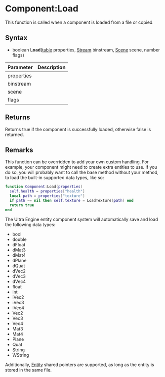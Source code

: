 # Component:Load

This function is called when a component is loaded from a file or copied.

## Syntax

- boolean **Load**([table](https://www.lua.org/manual/5.4/manual.html#6.6) properties, [Stream](Stream.md) binstream, [Scene](Scene.md) scene, number flags)

| Parameter | Description |
|---|---|
| properties | |
| binstream | |
| scene | |
| flags | |

## Returns

Returns true if the component is successfully loaded, otherwise false is returned.

## Remarks

This function can be overridden to add your own custom handling. For example, your component might need to create extra entities to use. If you do so, you will probably want to call the base method without your method, to load the built-in supported data types, like so:

```lua
function Component:Load(properties)
  self.health = properties["health"]
  local path = properties["texture"]
  if path ~= nil then self.texture = LoadTexture(path) end
  return true
end
```

The Ultra Engine entity component system will automatically save and load the following data types:
- bool
- double
- dFloat
- dMat3
- dMat4
- dPlane
- dQuat
- dVec2
- dVec3
- dVec4
- float
- int
- iVec2
- iVec3
- iVec4
- Vec2
- Vec3
- Vec4
- Mat3
- Mat4
- Plane
- Quat
- String
- WString
  
Additionally, [Entity](Entity.md) shared pointers are supported, as long as the entity is stored in the same file.

